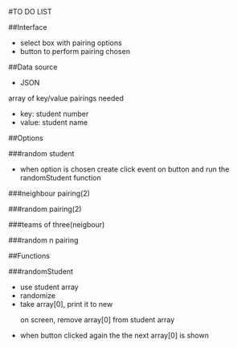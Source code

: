 #TO DO LIST

##Interface 
- select box with pairing options
- button to perform pairing chosen

##Data source 
- JSON 

array of key/value pairings needed
- key: student number
- value: student name  

##Options

###random student
- when option is chosen create click event on button and run the randomStudent function

###neighbour pairing(2)

###random pairing(2)

###teams of three(neigbour)

###random n pairing 

##Functions

###randomStudent 
- use student array
- randomize
- take array[0], print it to new <p> on screen, remove array[0] from student array   
- when button clicked again the the next array[0] is shown 
